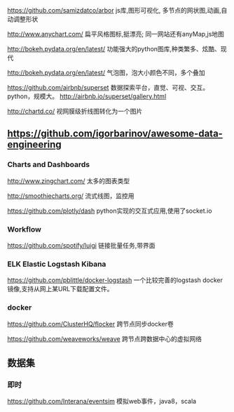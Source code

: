 https://github.com/samizdatco/arbor
js库,图形可视化, 多节点的网状图,动画,自动调整形状

http://www.anychart.com/
扁平风格图标,挺漂亮; 同一网站还有anyMap,js地图

http://bokeh.pydata.org/en/latest/
功能强大的python图库,种类繁多、炫酷、现代

http://bokeh.pydata.org/en/latest/
气泡图，泡大小颜色不同，多个叠加

https://github.com/airbnb/superset
数据探索平台，直觉、可视、交互。python，规模大。 http://airbnb.io/superset/gallery.html

http://chartd.co/
视网膜级折线图转化为一个图片


## https://github.com/igorbarinov/awesome-data-engineering
### Charts and Dashboards
http://www.zingchart.com/
太多的图表类型

http://smoothiecharts.org/
流式线图，监控用

https://github.com/plotly/dash
python实现的交互式应用,使用了socket.io

### Workflow
https://github.com/spotify/luigi
链接批量任务,带界面

### ELK Elastic Logstash Kibana
https://github.com/pblittle/docker-logstash
一个比较完善的logstash docker镜像,支持从网上某URL下载配置文件。

### docker
https://github.com/ClusterHQ/flocker
跨节点同步docker卷

https://github.com/weaveworks/weave
跨节点跨数据中心的虚拟网络

## 数据集
### 即时
https://github.com/Interana/eventsim
模拟web事件，java8，scala